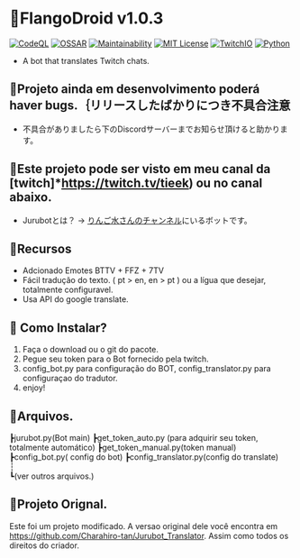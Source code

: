 # 🐔FlangoDroid v1.0.3 
[![CodeQL](https://github.com/Charahiro-tan/Jurubot_Translator/actions/workflows/codeql-analysis.yml/badge.svg?branch=main)](https://github.com/Charahiro-tan/Jurubot_Translator/actions/workflows/codeql-analysis.yml)
[![OSSAR](https://github.com/Charahiro-tan/Jurubot_Translator/actions/workflows/ossar-analysis.yml/badge.svg)](https://github.com/Charahiro-tan/Jurubot_Translator/actions/workflows/ossar-analysis.yml) 
[![Maintainability](https://api.codeclimate.com/v1/badges/46dffc9224e634d72f8b/maintainability)](https://codeclimate.com/github/Charahiro-tan/Jurubot_Translator/maintainability)
[![MIT License](http://img.shields.io/badge/license-MIT-blue.svg?style=flat)](https://github.com/Charahiro-tan/Jurubot_Translator/blob/main/LICENSE)
[![TwitchIO](https://img.shields.io/badge/Twitch-IO-ffff00)](https://github.com/TwitchIO/TwitchIO)
[![Python](https://img.shields.io/badge/Python-3.10-blue)](https://www.python.org/)
- A bot that translates Twitch chats.  
  
## 🐔Projeto ainda em desenvolvimento poderá haver bugs.｛リリースしたばかりにつき不具合注意
- 不具合がありましたら下のDiscordサーバーまでお知らせ頂けると助かります。
  
## 🐔Este projeto pode ser visto em meu canal da [twitch]*https://twitch.tv/tieek) ou no canal abaixo.
- Jurubotとは？ → [りんご水さんのチャンネル](https://www.twitch.tv/hanaringosui)にいるボットです。  
  
## 🐔Recursos  
- Adcionado Emotes BTTV + FFZ + 7TV
- Fácil tradução do texto. ( pt > en, en > pt ) ou a lígua que desejar, totalmente configuravel.
- Usa API do google translate.
  
## 🐔 Como Instalar?
1. Faça o download ou o git do pacote.
2. Pegue seu token para o Bot fornecido pela twitch.
3. config_bot.py para configuração do BOT, config_translator.py para configuraçao do tradutor.
4. enjoy!  

## 🐔Arquivos.
┣jurubot.py(Bot main) 
┣get_token_auto.py (para adquirir seu token, totalmente automático)
┣get_token_manual.py(token manual) 
┣config_bot.py( config do bot) 
┣config_translator.py(config do translate)  
┆  
┗(ver outros arquivos.)
  
## 🐔Projeto Orignal.
Este foi um projeto modificado. A versao original dele você encontra em https://github.com/Charahiro-tan/Jurubot_Translator.
Assim como todos os direitos do criador.

